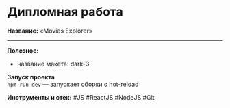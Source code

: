 # Дипломная работа 

__Название:__ «Movies Explorer»  

------

__Полезное:__  

- название макета: dark-3


__Запуск проекта__  
`npm run dev` — запускает сборки с hot-reload  


__Инструменты и стек:__ #JS #ReactJS #NodeJS #Git